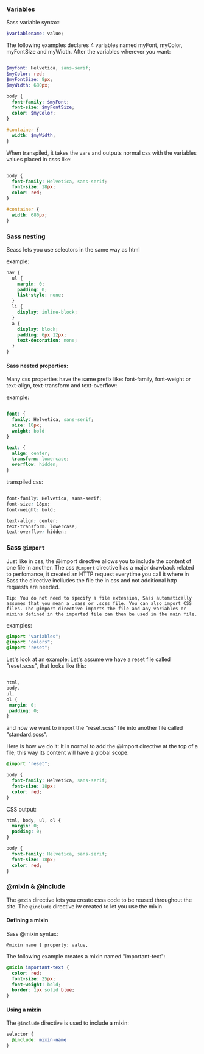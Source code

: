 ### Variables

Sass variable syntax: 

```scss
$variablename: value;
```

The following examples declares 4 variables named myFont, myColor, myFontSize and myWidth. After the variables wherever you want:

```scss

$myfont: Helvetica, sans-serif;
$myColor: red;
$myFontSize: 8px;
$myWidth: 680px;

body {
  font-family: $myFont;
  font-size: $myFontSize;
  color: $myColor;
}

#container {
  width: $myWidth;
}
```
When transpiled, it takes the vars and outputs normal css with the variables values placed in csss like: 

```css

body {
  font-family: Helvetica, sans-serif;
  font-size: 18px;
  color: red;
}

#container {
  width: 680px;
}
```

### Sass nesting

Seass lets you use selectors in the same way as html

example:

```css
nav {
  ul {
    margin: 0;
    padding: 0;
    list-style: none;
  }
  li {
    display: inline-block;
  }
  a {
    display: block;
    padding: 6px 12px;
    text-decoration: none;
  }
}

```

#### Sass nested properties: 

Many css properties have the same prefix like: font-family, font-weight or text-align, text-transform and text-overflow:

example: 

```scss

font: {
  family: Helvetica, sans-serif;
  size: 10px;
  weight: bold
}

text: {
  align: center;
  transform: lowercase;
  overflow: hidden;
}

```

transpiled css: 
```css

font-family: Helvetica, sans-serif;
font-size: 18px;
font-weight: bold;

text-align: center;
text-transform: lowercase;
text-overflow: hidden;

```

### Sass `@import`

Just like in css, the @import directive allows you to include the content of one file in another. The css `@import` directive has a 
major drawback related to perfomance, it created an HTTP request everytime you call it where in Sass the directive inclludes the file the in css and
not additional http requests are needed.

`Tip: You do not need to specify a file extension, Sass automatically assumes that you mean a .sass or .scss file. You can also import CSS files. The @import directive imports the file and any variables or mixins defined in the imported file can then be used in the main file.`

examples: 

```scss
@import "variables";
@import "colors";
@import "reset";

```

Let's look at an example: Let's assume we have a reset file called "reset.scss", that looks like this:

 ```scss

html,
body,
ul,
ol {
  margin: 0;
  padding: 0;
}

```

and now we want to import the "reset.scss" file into another file called "standard.scss".

Here is how we do it: It is normal to add the @import directive at the top of a file; this way its content will have a global scope:

```scss
@import "reset";

body {
  font-family: Helvetica, sans-serif;
  font-size: 18px;
  color: red;
}

```


CSS output:

```css
html, body, ul, ol {
  margin: 0;
  padding: 0;
}

body {
  font-family: Helvetica, sans-serif;
  font-size: 18px;
  color: red;
}

```

### @mixin & @include

The `@mxin` directive lets you create csss code to be reused throughout the site. The `@include` directive iw created to let you use the mixin

#### Defining a mixin

Sass @mixin syntax: 

`
@mixin name {
  property: value,
`

The following example creates a mixin named "important-text":

```scss
@mixin important-text {
  color: red;
  font-size: 25px;
  font-weight: bold;
  border: 1px solid blue;
}

```

#### Using a mixin

The `@include` directive is used to include a mixin: 

```scss
selector {
  @include: mixin-name
}
```
